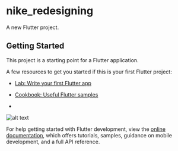 # nike_redesigning

A new Flutter project.

## Getting Started

This project is a starting point for a Flutter application.

A few resources to get you started if this is your first Flutter project:

- [Lab: Write your first Flutter app](https://docs.flutter.dev/get-started/codelab)
- [Cookbook: Useful Flutter samples](https://docs.flutter.dev/cookbook)

- 
![alt text](https://github.com/NimeshVasani/nike_redesigning/nike_redesigning_ss_1.png)


For help getting started with Flutter development, view the
[online documentation](https://docs.flutter.dev/), which offers tutorials,
samples, guidance on mobile development, and a full API reference.
